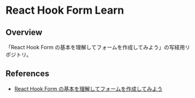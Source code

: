 # React Hook Form Learn

## Overview

「React Hook Form の基本を理解してフォームを作成してみよう」の写経用リポジトリ。

## References

- [React Hook Form の基本を理解してフォームを作成してみよう](https://reffect.co.jp/react/react-hook-form)
